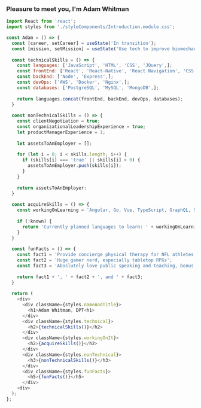 ### Pleasure to meet you, I'm Adam Whitman
```javascript
import React from 'react';
import styles from './styleComponents/Introduction.module.css';

const Adam = () => {
  const [career, setCareer] = useState('In transition');
  const [mission, setMission] = useState('Use tech to improve biomechanical analsysis of patient movement faults');
  
  const technicalSkills = () => {
    const languages: ['JavaScript', 'HTML', 'CSS', 'JQuery',];
    const frontEnd: ['React', 'React-Native', 'React Navigation', 'CSS Modules', 'Webpack', 'Babel', 'Axios',];
    const backEnd: ['Node', 'Express',];
    const devOps: ['AWS', 'Docker', 'Nginx',];
    const databases: ['PostgreSQL', 'MySQL', 'MongoDB',];
    
    return languages.concat(frontEnd, backEnd, devOps, databases);
  }
  
  const nonTechnicalSkills = () => {
    const clientNegotiation = true;
    const organizationalLeadershipExperience = true;
    let productManagerExperience = 1;
    
    let assetsToAnEmployer = [];
    
    for (let i = 0; i < skills.length; i++) {
      if (skills[i] === 'true' || skills[i] > 0) {
        assetsToAnEmployer.push(skills[i]);
      }
    }
    
    return assetsToAnEmployer;
  }
  
  const acquireSkills = () => {
    const workingOnLearning = 'Angular, Go, Vue, TypeScript, GraphQL, SwiftUI, Flutter'; 
  
    if (!known) {
      return 'Currently planned languages to learn: ' + workingOnLearning;
    }
  }
  
  const funFacts = () => {
    const fact1 = 'Provide concierge physical therapy for NFL athletes';
    const fact2 = 'Huge gamer nerd, especially tabletop RPGs';
    const fact3 = 'Aboslutely love public speaking and teaching, bonus love points if it is on the human body or movement';
    
    return fact1 + ', ' + fact2 + ', and ' + fact3;
  }
  
  return (
    <div>
      <div className={styles.nameAndTitle}>
        <h1>Adam Whitman, DPT<h1>
      </div>
      <div className={styles.technical}>
        <h2>{technicalSkills()}</h2>
      </div>
      <div className={styles.workingOnIt}>
        <h2>{acquireSkills()}</h2>
      </div>
      <div className={styles.nonTechnical}>
        <h3>{nonTechnicalSkills()}</h3>
      </div>
      <div className={styles.funFacts}>
        <h5>{funFacts()}</h5>
      </div>
    <div>
  );
};
```

<!--
**emagdaeh/emagdaeh** is a ✨ _special_ ✨ repository because its `README.md` (this file) appears on your GitHub profile.

Here are some ideas to get you started:

- 🔭 I’m currently working on ...
- 🌱 I’m currently learning ...
- 👯 I’m looking to collaborate on ...
- 🤔 I’m looking for help with ...
- 💬 Ask me about ...
- 📫 How to reach me: ...
- 😄 Pronouns: ...
- ⚡ Fun fact: ...
-->
